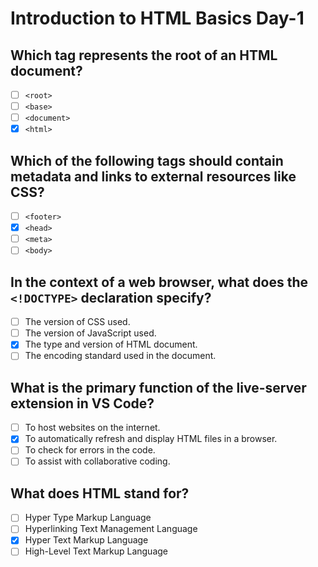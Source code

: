 # Introduction to HTML Basics Day-1

## Which tag represents the root of an HTML document?

- [ ] `<root>`
- [ ] `<base>`
- [ ] `<document>`
- [x] `<html>`

## Which of the following tags should contain metadata and links to external resources like CSS?

- [ ] `<footer>`
- [x] `<head>`
- [ ] `<meta>`
- [ ] `<body>`

## In the context of a web browser, what does the `<!DOCTYPE>` declaration specify?

- [ ] The version of CSS used.
- [ ] The version of JavaScript used.
- [x] The type and version of HTML document.
- [ ] The encoding standard used in the document.

## What is the primary function of the live-server extension in VS Code?

- [ ] To host websites on the internet.
- [x] To automatically refresh and display HTML files in a browser.
- [ ] To check for errors in the code.
- [ ] To assist with collaborative coding.

## What does HTML stand for?

- [ ] Hyper Type Markup Language
- [ ] Hyperlinking Text Management Language
- [x] Hyper Text Markup Language
- [ ] High-Level Text Markup Language
